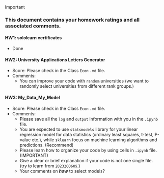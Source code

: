 > [!IMPORTANT]
>
> ### **This document contains your homework ratings and all associated comments.**



#### HW1: sololearn certificates


- Done

#### HW2: University Applications Letters Generator
- Score: Please check in the Class `Econ` `.md` file.
- Comments:
  -  You can improve your code with `random` universities (we want to randomly select universities from different rank groups.)


#### HW3: My_Data_My_Model

- Score: Please check in the Class `Econ` `.md` file.
- Comments:
  - Please save all the `log` and `output` information with you in the `.ipynb` file.
  - You are expected to use `statsmodels` library for your linear regression model for data statistics (ordinary least squares, t-test, P-value etc.), while `sklearn` focus on machine learning algorithms and predictions. (Recommend)
  - Please learn how to organize your code by using cells in `.ipynb` file. (IMPORTANT)
  - Give a clear or brief explanation if your code is not one single file. (try to learn from `2023200609`.)
  - Your comments on ***how*** to select models?